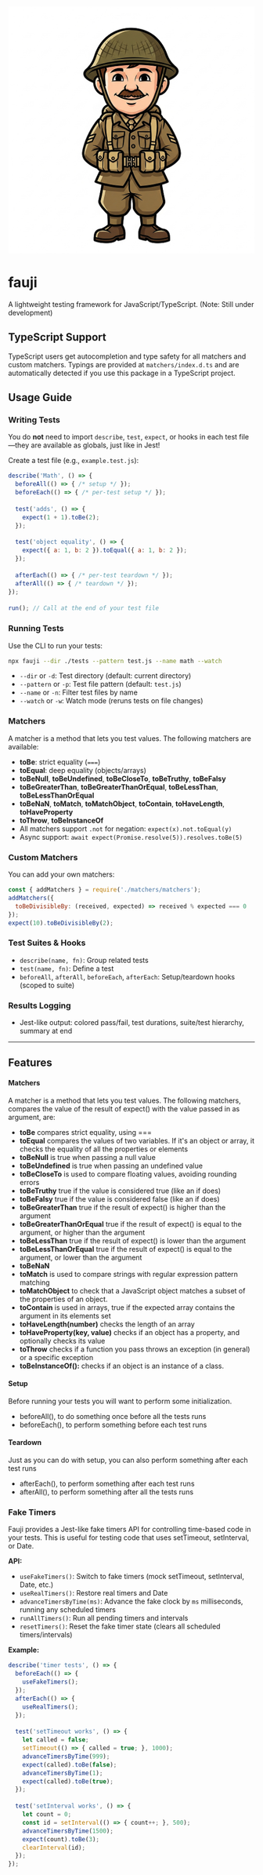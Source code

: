 ![Fauji Mascot](assets/fauji_mascot_512x512.png)

# fauji
A lightweight testing framework for JavaScript/TypeScript.
(Note: Still under development)

## TypeScript Support
TypeScript users get autocompletion and type safety for all matchers and custom matchers. Typings are provided at `matchers/index.d.ts` and are automatically detected if you use this package in a TypeScript project.

## Usage Guide

### Writing Tests
You do **not** need to import `describe`, `test`, `expect`, or hooks in each test file—they are available as globals, just like in Jest!

Create a test file (e.g., `example.test.js`):

```js
describe('Math', () => {
  beforeAll(() => { /* setup */ });
  beforeEach(() => { /* per-test setup */ });

  test('adds', () => {
    expect(1 + 1).toBe(2);
  });

  test('object equality', () => {
    expect({ a: 1, b: 2 }).toEqual({ a: 1, b: 2 });
  });

  afterEach(() => { /* per-test teardown */ });
  afterAll(() => { /* teardown */ });
});

run(); // Call at the end of your test file
```

### Running Tests
Use the CLI to run your tests:

```sh
npx fauji --dir ./tests --pattern test.js --name math --watch
```
- `--dir` or `-d`: Test directory (default: current directory)
- `--pattern` or `-p`: Test file pattern (default: `test.js`)
- `--name` or `-n`: Filter test files by name
- `--watch` or `-w`: Watch mode (reruns tests on file changes)

### Matchers
A matcher is a method that lets you test values. The following matchers are available:
- **toBe**: strict equality (`===`)
- **toEqual**: deep equality (objects/arrays)
- **toBeNull**, **toBeUndefined**, **toBeCloseTo**, **toBeTruthy**, **toBeFalsy**
- **toBeGreaterThan**, **toBeGreaterThanOrEqual**, **toBeLessThan**, **toBeLessThanOrEqual**
- **toBeNaN**, **toMatch**, **toMatchObject**, **toContain**, **toHaveLength**, **toHaveProperty**
- **toThrow**, **toBeInstanceOf**
- All matchers support `.not` for negation: `expect(x).not.toEqual(y)`
- Async support: `await expect(Promise.resolve(5)).resolves.toBe(5)`

### Custom Matchers
You can add your own matchers:
```js
const { addMatchers } = require('./matchers/matchers');
addMatchers({
  toBeDivisibleBy: (received, expected) => received % expected === 0
});
expect(10).toBeDivisibleBy(2);
```

### Test Suites & Hooks
- `describe(name, fn)`: Group related tests
- `test(name, fn)`: Define a test
- `beforeAll`, `afterAll`, `beforeEach`, `afterEach`: Setup/teardown hooks (scoped to suite)

### Results Logging
- Jest-like output: colored pass/fail, test durations, suite/test hierarchy, summary at end

---

## Features

#### Matchers
A matcher is a method that lets you test values. The following matchers, compares the value of the result of expect() with the value passed in as argument, are:
- **toBe** compares strict equality, using ===
- **toEqual** compares the values of two variables. If it's an object or array, it checks the equality of all the properties or elements
- **toBeNull** is true when passing a null value
- **toBeUndefined** is true when passing an undefined value
- **toBeCloseTo** is used to compare floating values, avoiding rounding errors
- **toBeTruthy** true if the value is considered true (like an if does)
- **toBeFalsy** true if the value is considered false (like an if does)
- **toBeGreaterThan** true if the result of expect() is higher than the argument
- **toBeGreaterThanOrEqual** true if the result of expect() is equal to the argument, or higher than the argument
- **toBeLessThan** true if the result of expect() is lower than the argument
- **toBeLessThanOrEqual** true if the result of expect() is equal to the argument, or lower than the argument
- **toBeNaN**
- **toMatch** is used to compare strings with regular expression pattern matching
- **toMatchObject** to check that a JavaScript object matches a subset of the properties of an object.
- **toContain** is used in arrays, true if the expected array contains the argument in its elements set
- **toHaveLength(number)** checks the length of an array
- **toHaveProperty(key, value)** checks if an object has a property, and optionally checks its value
- **toThrow** checks if a function you pass throws an exception (in general) or a specific exception
- **toBeInstanceOf():** checks if an object is an instance of a class.

#### Setup
Before running your tests you will want to perform some initialization.
- beforeAll(), to do something once before all the tests runs
- beforeEach(), to perform something before each test runs

#### Teardown
Just as you can do with setup, you can also perform something after each test runs
- afterEach(), to perform something after each test runs
- afterAll(), to perform something after all the tests runs

### Fake Timers
Fauji provides a Jest-like fake timers API for controlling time-based code in your tests. This is useful for testing code that uses setTimeout, setInterval, or Date.

**API:**
- `useFakeTimers()`: Switch to fake timers (mock setTimeout, setInterval, Date, etc.)
- `useRealTimers()`: Restore real timers and Date
- `advanceTimersByTime(ms)`: Advance the fake clock by `ms` milliseconds, running any scheduled timers
- `runAllTimers()`: Run all pending timers and intervals
- `resetTimers()`: Reset the fake timer state (clears all scheduled timers/intervals)

**Example:**
```js
describe('timer tests', () => {
  beforeEach(() => {
    useFakeTimers();
  });
  afterEach(() => {
    useRealTimers();
  });

  test('setTimeout works', () => {
    let called = false;
    setTimeout(() => { called = true; }, 1000);
    advanceTimersByTime(999);
    expect(called).toBe(false);
    advanceTimersByTime(1);
    expect(called).toBe(true);
  });

  test('setInterval works', () => {
    let count = 0;
    const id = setInterval(() => { count++; }, 500);
    advanceTimersByTime(1500);
    expect(count).toBe(3);
    clearInterval(id);
  });
});
```
